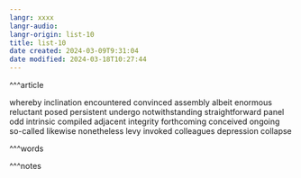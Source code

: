```yaml
---
langr: xxxx
langr-audio: 
langr-origin: list-10
title: list-10
date created: 2024-03-09T9:31:04
date modified: 2024-03-18T10:27:44
---
```


^^^article

whereby 
 inclination 
 encountered 
 convinced 
 assembly 
 albeit 
 enormous 
 reluctant 
 posed 
 persistent 
 undergo 
 notwithstanding 
 straightforward 
 panel 
 odd 
 intrinsic 
 compiled 
 adjacent 
 integrity 
 forthcoming 
 conceived 
 ongoing 
 so-called 
 likewise 
 nonetheless 
 levy 
 invoked 
 colleagues 
 depression 
 collapse 


^^^words



^^^notes

